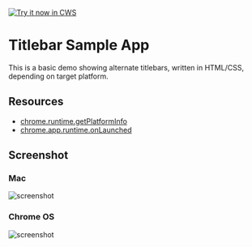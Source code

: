 <a target="_blank" href="https://chrome.google.com/webstore/detail/gdpimhplfcmbiakglpomcdcchbmgfiaj">![Try it now in CWS](https://raw.github.com/GoogleChrome/chrome-extensions-samples/master/apps/tryitnowbutton.png "Click here to install this sample from the Chrome Web Store")</a>


# Titlebar Sample App

This is a basic demo showing alternate titlebars, written in HTML/CSS, depending on target platform.

## Resources

* [chrome.runtime.getPlatformInfo](https://developer.chrome.com/extensions/runtime#method-getPlatformInfo)
* [chrome.app.runtime.onLaunched](http://developer.chrome.com/apps/app_runtime.html#event-onLaunched)

## Screenshot

### Mac

![screenshot](/apps/samples/platform-title/assets/screenshot_mac.png)

### Chrome OS

![screenshot](/apps/samples/platform-title/assets/screenshot_cros.png)
